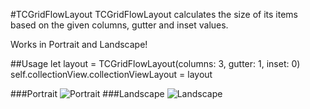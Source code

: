 #TCGridFlowLayout
TCGridFlowLayout calculates the size of its items based on the given columns, gutter and inset values.

Works in Portrait and Landscape!

##Usage
    let layout = TCGridFlowLayout(columns: 3, gutter: 1, inset: 0)
    self.collectionView.collectionViewLayout = layout
    

###Portrait
![Portrait](https://raw.githubusercontent.com/Marcocanc/TCGridFlowLayout/master/Screenshots/portrait.png)
###Landscape
![Landscape](https://raw.githubusercontent.com/Marcocanc/TCGridFlowLayout/master/Screenshots/landscape.png)
